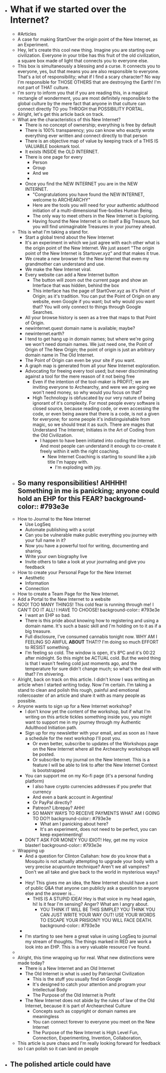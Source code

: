 - # What if we started over the Internet?
	- #Articles
	- A case for making StartOver the origin point of the New Internet, as an Experiment.
	- Hey, let's create this cool new thing. Imagine you are starting over civilization. Everyone in your tribe has this fruit of the old civilization, a square box made of light that connects you to everyone else.
	- This box is simultaneously a blessing and a curse. It connects you to everyone, yes, but that means you are also responsible to everyone. That's a lot of responsibility; what if I find a scary character? No way I'm responsible for THOSE OTHERS that are destroying the Earth! I'm not part of THAT culture.
	- I'm sorry to inform you that if you are reading this, in a magical rectangle of wonderment, you are most definitely responsible to the global culture by the mere fact that anyone in that culture can connect directly TO you THROGH that POSSIBILITY PORTAL.
	- Alright, let's get this article back on track.
	- What are the characteristics of this New Internet?
		- There is no concept of ownership; everything is free by default
		- There is 100% transparency; you can know who exactly wrote everything ever written and connect directly to that person
		- There is an objective map of value by keeping track of a THIS IS VALUABLE bookmark tool.
		- It exists INSIDE the OLD INTERNET.
		- There is one page for every
			- Person
			- Group
			- And we
			-
		- Once you find the NEW INTERNET you are in the NEW INTERNET.
			- "Congratulations you have found the NEW INTERNET, welcome to ARCHEARCHY"
			- Here are the tools you will need for your authentic adulthood initiation of a multi-dimensional five-bodies Human Being.
			- The only way to meet others in the New Internet is Exploring.
			- Having found the New Internet is on itself a Big Treasure, but you will find unimaginable Treasures in your journey ahead.
	- This is what I'm taking a stand for.
		- Start a global trend about the New Internet
		- It's an experiment in which we just agree with each other what is the origin point of the New Internet. We just assert "The origin point of the New Internet is Startover.xyz" and that makes it true.
		- We create a new browser for the New Internet that even my grandmother can understand and use.
		- We make the New Internet viral.
		- Every website can add a New Internet button
			- The button will zoom out the current page and show an Interface that was hidden, behind the box
			- This interface has the page of StartOver.xyz as it's Point of Origin; as it's tradition. You can put the Point of Origin on any website, even Google if you want; but why would you want that? You will only connect to things through Google Searches.
		- All your browse history is seen as a tree that maps to that Point of Origin.
		- newinternet.quest domain name is available; maybe?
		- newinternet.earth?
		- I tend to get hang up in domain names; but where we're going we won't need domain names. We just need one, the Point of Origin of The New Origin; the point of origin is just an arbitrary domain name in The Old Internet.
		- The Point of Origin can even be your site if you want.
		- A graph map is generated from all your New Internet exploration.
		- Advocating for freeing every tool used; but never discriminating against a tool for the mere reason of it not being free
			- Even if the intention of the tool-maker is PROFIT; we are inviting everyone to Archearchy, and were we are going we won't need money, so why would you focus on that?
			- High Technology is obfuscated by our very nature of being ignorant of it's complexity. For most people every software is closed source, because reading code, or even accessing the code, or even being aware that there is a code, is not a given for everyone; for some people it's indistinguishable from magic, so we should treat it as such. There are mages that Understand The Internet; Initiates in the Art of Coding from the Old Civilization.
				- I happen to have been initiated into coding the Internet. And most people can understand it enough to co-create it freely within it with the right coaching.
					- New Internet Coaching is starting to sound like a job title I'm happy with.
						- I'm exploding with joy.
	- So many responsibilities! AHHHH! Something in me is panicking; anyone could hold an EHP for this FEAR?
	  background-color:: #793e3e
		-
	- How to Journal to the New Internet
		- Use LogSeq
		- Automate publishing with a script
		- Can you be vulnerable make public everything you journey with your full name in it?
		- Now you have a powerful tool for writing, documenting and sharing.
		- Write your own biography live
		- Invite others to take a look at your journaling and give you feedback
	- How to create your Personal Page for the New Internet
		- Aesthetic
		- Information
		- Connection
	- How to create a Team Page for the New Internet.
	- Add a Portal to the New Internet to a website
	- NOO! TOO MANY THINGS! This cold fear is running through me! I CAN'T DO IT ALL! I HAVE TO CHOOSE!
	  background-color:: #793e3e
		- I want an EHP so bad.
		- There is this pride about knowing how to registering and using a domain name. It's such a basic skill and I'm holding on to it as if a big treasure.
		- Full disclosure, I've consumed cannabis tonight now. WHY AM I FEELING SO AWFUL **ABOUT** THAT!? I'm doing so much EFFORT to RESIST something.
		- I'm feeling so cold. The window is open, it's 8ºC and it's 00:22 after midnight. So this might be ACTUAL cold. But the weird thing is that I wasn't feeling cold just moments ago, and the temperature for sure didn't change much; so what's the deal with that? I'm shivering.
	- Alright, back on track on this article. I didn't know I was writing an article when I started writing today. Now I'm certain. I'm taking a stand to clean and polish this rough, painful and emotional rollercoaster of an article and share it with as many people as possible.
	- Anyone wants to sign up for a New Internet workshop?
		- I don't know yet the content of the workshop, but if what I'm writing on this article tickles something inside you, you might want to support me in my journey through my Authentic Adulthood Initiation path.
		- Sign up for my newsletter with your email, and as soon as I have a schedule for the next workshop I'll post you.
			- Or even better, subscribe to updates of the Workshops page on the New Internet where all the Archearchy workshops will be posted.
			- Or subscribe to my journal on the New Internet. This is a feature I will be able to link to after the New Internet Context is bootstrapped
		- You can support me on my Ko-fi page (it's a personal funding platform)
			- I also have crypto currencies addresses if you prefer that currency
			- And even a bank account in Argentina!
			- Or PayPal directly?
			- Patreon? Librepay? AHH!
			- SO MANY WAYS TO RECEIVE PAYMENTS WHAT AM I GOING TO DO?!
			  background-color:: #793e3e
				- What am I panicking about here?
				- It's an experiment, does not need to be perfect, you can keep experimenting!
		- DON'T ASK FOR MONEY YOU IDIOT! Hey, get me my voice blaster!
		  background-color:: #793e3e
	- Wrapping up
		- And a question for Clinton Callahan: how do you know that a Mosquito is not actually attempting to upgrade your body with a very precise acupunture technique? Aren't we all vampires? Don't we all take and give back to the world in mysterious ways?
		-
		- Hey! This gives me an idea, the New Internet should have a sort of public Q&A that anyone can publicly ask a question to anyone else and the answer is...
			- THIS IS A STUPID IDEA! Hey is that voice in my head again, hi! Is it fear I'm sensing? Anger? What am I angry about.
				- YOU THINK IT WILL BE THIS SIMPLE? YOU THINK YOU CAN JUST WRITE YOUR WAY OUT!   USE YOUR WORDS TO ESCAPE YOUR PRISION?! YOU WILL FACE DEATH.
				  background-color:: #793e3e
		-
		- I'm starting to see here a great value in using LogSeq to journal my stream of thoughts. The things marked in RED are work a look into an EHP. This is a very valuable resource I've found.
	-
	- Alright, this time wrapping up for real. What new distinctions were made today?
		- There is a New Internet and an Old Internet
		- The Old Internet is what is used by Patriarchal Civilization
			- This is the stuff you usually find on Google
			- It's designed to catch your attention and program your Intellectual Body
			- The Purpose of the Old Internet is Profit
		- The New Internet does not abide by the rules of law of the Old Internet, because it is part of Archearcheal Culture
			- Concepts such as copyright or domain names are meaningless
			- You can connect forever to everyone you meet on the New Internet
			- The Purpose of the New Internet is High Level Fun, Connection, Experimenting, Invention, Collaboration,
	- This article is pure chaos and I'm really looking forward for feedback so I can polish so it can land on people
- The polished article could have
	-